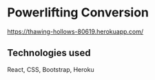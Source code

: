 # Powerlifting Conversion
https://thawing-hollows-80619.herokuapp.com/

## Technologies used
React, CSS, Bootstrap, Heroku